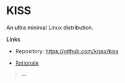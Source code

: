 # KISS

An ultra minimal Linux distribution.

**Links**

- Repository: <https://github.com/kissx/kiss>


<!--
## Table of Contents

<!-- vim-markdown-toc GFM -->

* [Rationale](#rationale)

<!-- vim-markdown-toc -->
>--

<!--
## Rationale

KISS will go back to the notion of "Linux is about choice". The major Linux distributions have all gone the way of the below post (from the Red Hat Development mailing list) which has the following to say.

```
> Linux is about choice.

If I could only have one thing this year, it would be to eliminate that
meme from the collective consciousness.  It is a disease.  It strangles
the mind and ensures you can never change anything ever because someone
somewhere has OCD'd their environment exactly how they like it and how
dare you change it on them you're so mean and next time I have friends
over for Buffy night you're not invited mom he's sitting on my side
again.

As a consumer, yes, you have lots of choices in which Linux you use.
This does not mean Linux is in any sense _about_ choice, any more than
because there are so many kinds of cars you can buy that cars are about
choice.

...
```

Source: <https://www.redhat.com/archives/fedora-devel-list/2008-January/msg00861.html>

Following the link and reading the replies will show a steady stream of people (many if not all of them Red Hat employees) agreeing with the idea "Linux is NOT about choice".

The number one reason I use Linux is **for** the choice it offers over Windows or MacOS. The ability to mix and match the software you use is disappearing steadily.

While majority of Linux users are fine with the current state of Linux distributions (and likely don't even know about this situation). In the near future the aim is to fill this niche with a different kind of distribution.

KISS by design will maximize the ability to swap out any portion of the system for something else. The base installation will be opinionated, however any part of it can be replaced using the package manager.

Development can be followed at <https://github.com/kissx>.
-->
